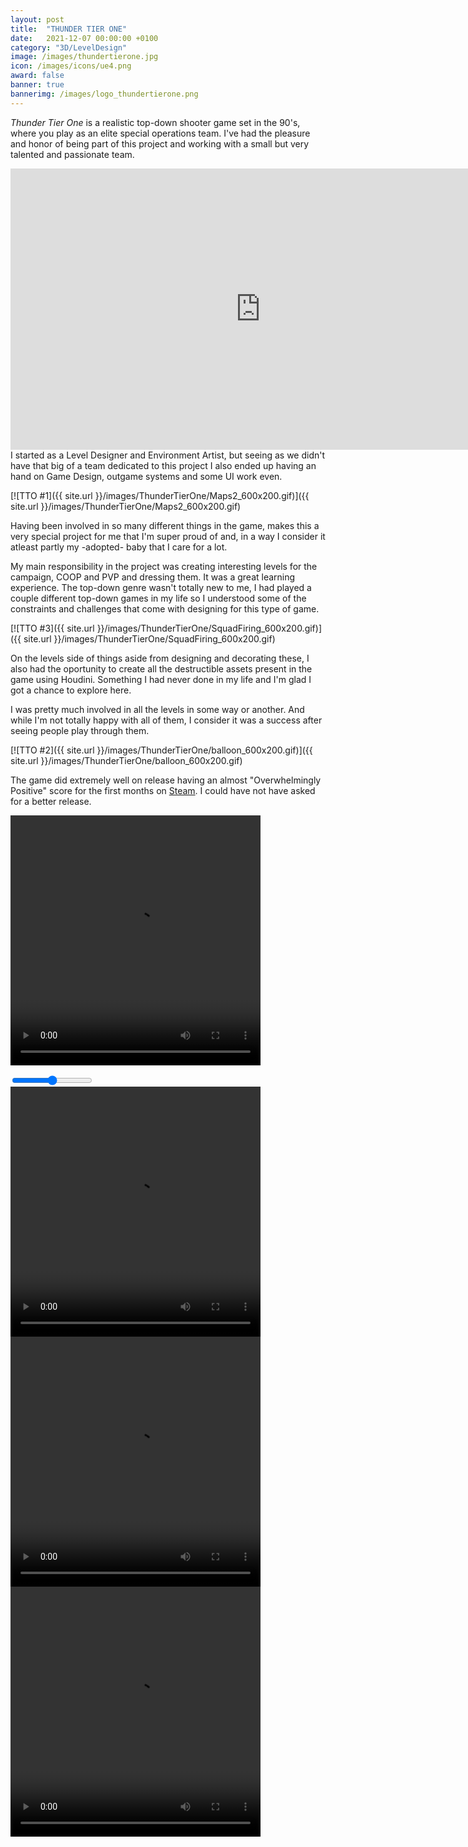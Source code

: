 ```yaml
---
layout: post
title:  "THUNDER TIER ONE"
date:   2021-12-07 00:00:00 +0100
category: "3D/LevelDesign"
image: /images/thundertierone.jpg
icon: /images/icons/ue4.png
award: false
banner: true
bannerimg: /images/logo_thundertierone.png
---
```


_Thunder Tier One_ is a realistic top-down shooter game set in the 90's, where you play as an elite special operations team. I've had the pleasure and honor of being part of this project and working with a small but very talented and passionate team.

<iframe width="800" height="450" src="https://www.youtube.com/embed/YVgFHnhc_yc" title="YouTube video player" frameborder="0" allow="accelerometer; autoplay; clipboard-write; encrypted-media; gyroscope; picture-in-picture" allowfullscreen></iframe>
I started as a Level Designer and Environment Artist, but seeing as we didn't have that big of a team dedicated to this project I also ended up having an hand on Game Design, outgame systems and some UI work even.

[![TTO #1]({{ site.url }}/images/ThunderTierOne/Maps2_600x200.gif)]({{ site.url }}/images/ThunderTierOne/Maps2_600x200.gif)

Having been involved in so many different things in the game, makes this a very special project for me that I'm super proud of and, in a way I consider it atleast partly my -adopted- baby that I care for a lot.

My main responsibility in the project was creating interesting levels for the campaign, COOP and PVP and dressing them. It was a great learning experience. The top-down genre wasn't totally new to me, I had played a couple different top-down games in my life so I understood some of the constraints and challenges that come with designing for this type of game. 

[![TTO #3]({{ site.url }}/images/ThunderTierOne/SquadFiring_600x200.gif)]({{ site.url }}/images/ThunderTierOne/SquadFiring_600x200.gif)

On the levels side of things aside from designing and decorating these, I also had the oportunity to create all the destructible assets present in the game using Houdini. Something I had never done in my life and I'm glad I got a chance to explore here.


I was pretty much involved in all the levels in some way or another. And while I'm not totally happy with all of them, I consider it was a success after seeing people play through them.

[![TTO #2]({{ site.url }}/images/ThunderTierOne/balloon_600x200.gif)]({{ site.url }}/images/ThunderTierOne/balloon_600x200.gif)

The game did extremely well on release having an almost "Overwhelmingly Positive" score for the first months on <a href="(https://store.steampowered.com/app/377300/Thunder_Tier_One/)">Steam</a>. I could have not have asked for a better release.

<video width="400" height="400" controls autoplay>
  <source src="/images/ThunderTierOne/gif1.mp4" type="video/mp4">
</video>

<div id="comparison">
  <figure>
    <div id="divisor"></div>
  </figure>
  <input type="range" min="0" max="100" value="50" id="slider" oninput="moveDivisor()">
</div>

<video width="400" height="400" controls autoplay>
  <source src="/images/ThunderTierOne/gif2.mp4" type="video/mp4">
</video>
<video width="400" height="400" controls autoplay>
  <source src="/images/ThunderTierOne/gif3.mp4" type="video/mp4">
</video><video width="400" height="400" controls autoplay>
  <source src="/images/ThunderTierOne/gif4.mp4" type="video/mp4">
</video>
